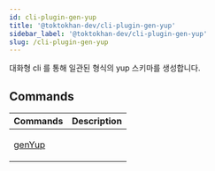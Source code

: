 ```yaml
---
id: cli-plugin-gen-yup
title: '@toktokhan-dev/cli-plugin-gen-yup'
sidebar_label: '@toktokhan-dev/cli-plugin-gen-yup'
slug: /cli-plugin-gen-yup
---
```


대화형 cli 를 통해 일관된 형식의 yup 스키마를 생성합니다.

## Commands

<table>
<thead>
<tr>
<th>Commands</th>
<th>Description</th>
</tr>
</thead>
<tbody>
<tr><td>

[genYup](./cli-plugin-gen-yup.genyup)

</td>

<td>

</td></tr>
</tbody>
</table>
